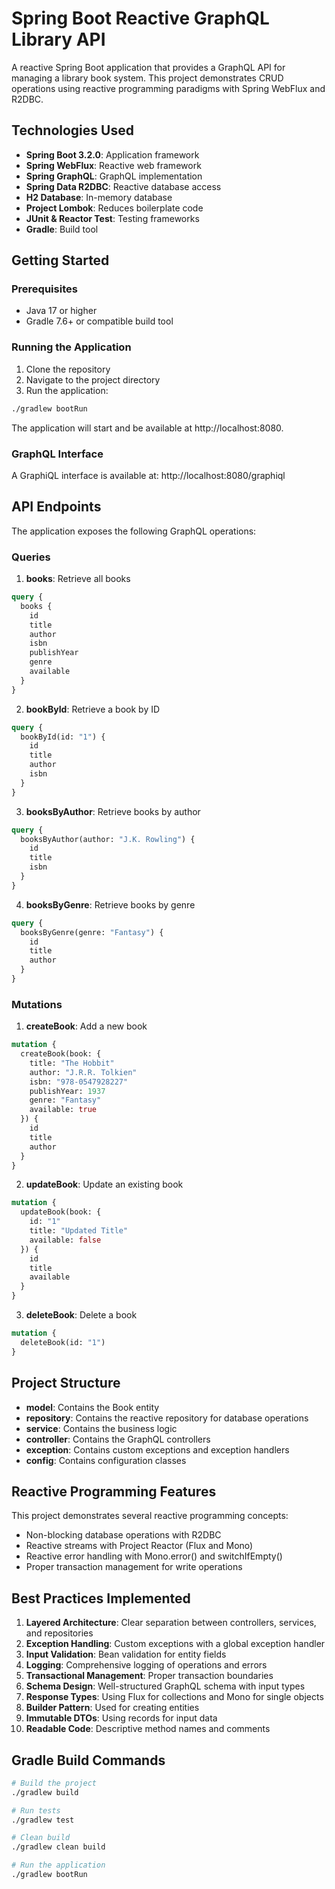 # Spring Boot Reactive GraphQL Library API

A reactive Spring Boot application that provides a GraphQL API for managing a library book system. This project demonstrates CRUD operations using reactive programming paradigms with Spring WebFlux and R2DBC.

## Technologies Used

- **Spring Boot 3.2.0**: Application framework
- **Spring WebFlux**: Reactive web framework
- **Spring GraphQL**: GraphQL implementation
- **Spring Data R2DBC**: Reactive database access
- **H2 Database**: In-memory database
- **Project Lombok**: Reduces boilerplate code
- **JUnit & Reactor Test**: Testing frameworks
- **Gradle**: Build tool

## Getting Started

### Prerequisites

- Java 17 or higher
- Gradle 7.6+ or compatible build tool

### Running the Application

1. Clone the repository
2. Navigate to the project directory
3. Run the application:
```bash
./gradlew bootRun
```

The application will start and be available at http://localhost:8080.

### GraphQL Interface

A GraphiQL interface is available at: http://localhost:8080/graphiql

## API Endpoints

The application exposes the following GraphQL operations:

### Queries

1. **books**: Retrieve all books
```graphql
query {
  books {
    id
    title
    author
    isbn
    publishYear
    genre
    available
  }
}
```

2. **bookById**: Retrieve a book by ID
```graphql
query {
  bookById(id: "1") {
    id
    title
    author
    isbn
  }
}
```

3. **booksByAuthor**: Retrieve books by author
```graphql
query {
  booksByAuthor(author: "J.K. Rowling") {
    id
    title
    isbn
  }
}
```

4. **booksByGenre**: Retrieve books by genre
```graphql
query {
  booksByGenre(genre: "Fantasy") {
    id
    title
    author
  }
}
```

### Mutations

1. **createBook**: Add a new book
```graphql
mutation {
  createBook(book: {
    title: "The Hobbit"
    author: "J.R.R. Tolkien"
    isbn: "978-0547928227"
    publishYear: 1937
    genre: "Fantasy"
    available: true
  }) {
    id
    title
    author
  }
}
```

2. **updateBook**: Update an existing book
```graphql
mutation {
  updateBook(book: {
    id: "1"
    title: "Updated Title"
    available: false
  }) {
    id
    title
    available
  }
}
```

3. **deleteBook**: Delete a book
```graphql
mutation {
  deleteBook(id: "1")
}
```

## Project Structure

- **model**: Contains the Book entity
- **repository**: Contains the reactive repository for database operations
- **service**: Contains the business logic
- **controller**: Contains the GraphQL controllers
- **exception**: Contains custom exceptions and exception handlers
- **config**: Contains configuration classes

## Reactive Programming Features

This project demonstrates several reactive programming concepts:

- Non-blocking database operations with R2DBC
- Reactive streams with Project Reactor (Flux and Mono)
- Reactive error handling with Mono.error() and switchIfEmpty()
- Proper transaction management for write operations

## Best Practices Implemented

1. **Layered Architecture**: Clear separation between controllers, services, and repositories
2. **Exception Handling**: Custom exceptions with a global exception handler
3. **Input Validation**: Bean validation for entity fields
4. **Logging**: Comprehensive logging of operations and errors
5. **Transactional Management**: Proper transaction boundaries
6. **Schema Design**: Well-structured GraphQL schema with input types
7. **Response Types**: Using Flux for collections and Mono for single objects
8. **Builder Pattern**: Used for creating entities
9. **Immutable DTOs**: Using records for input data
10. **Readable Code**: Descriptive method names and comments

## Gradle Build Commands

```bash
# Build the project
./gradlew build

# Run tests
./gradlew test

# Clean build
./gradlew clean build

# Run the application
./gradlew bootRun
```